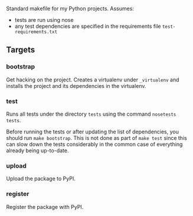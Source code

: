 Standard makefile for my Python projects. Assumes:

* tests are run using nose
* any test dependencies are specified in the requirements file `test-requirements.txt`

## Targets

### bootstrap

Get hacking on the project. Creates a virtualenv under `_virtualenv` and
installs the project and its dependencies in the virtualenv.

### test

Runs all tests under the directory `tests` using the command `nosetests tests`.

Before running the tests or after updating the list of dependencies,
you should run `make bootstrap`.
This is not done as part of `make test` since this can slow down the tests considerably
in the common case of everything already being up-to-date.
    
### upload

Upload the package to PyPI.
    
### register

Register the package with PyPI.
